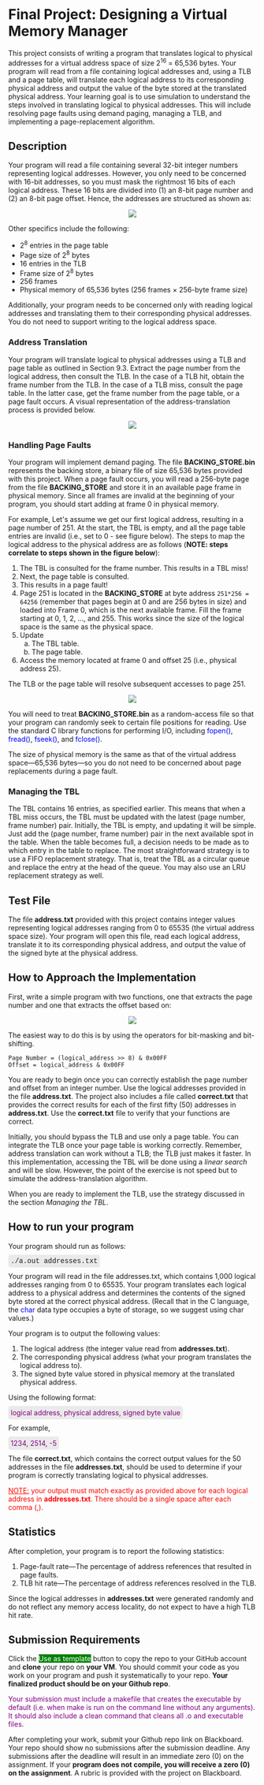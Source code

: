 # Final Project: Designing a Virtual Memory Manager

This project consists of writing a program that translates logical to physical addresses for a virtual address space of size 2<sup>16</sup> 
 = 65,536 bytes. Your program will read from a file containing logical addresses and, using a TLB and a page table, will translate each logical address to its corresponding physical address and output the value of the byte stored at the translated physical address. Your learning goal is to use simulation to understand the steps involved in translating logical to physical addresses. This will include resolving page faults using demand paging, managing a TLB, and implementing a page-replacement algorithm.


## Description

Your program will read a file containing several 32-bit integer numbers representing logical addresses. However, you only need to be concerned with 16-bit addresses, so you must mask the rightmost 16 bits of each logical address. These 16 bits are divided into (1) an 8-bit page number and (2) an 8-bit page offset. Hence, the addresses are structured as shown as:

<div style="text-align:center;"><img src="images/address.jpeg"></div>

Other specifics include the following:

* 2<sup>8</sup> entries in the page table
* Page size of 2<sup>8</sup> bytes
* 16 entries in the TLB
* Frame size of 2<sup>8</sup> bytes
* 256 frames
* Physical memory of 65,536 bytes (256 frames × 256-byte frame size)

Additionally, your program needs to be concerned only with reading logical addresses and translating them to their corresponding physical addresses. You do not need to support writing to the logical address space.

### Address Translation

Your program will translate logical to physical addresses using a TLB and page table as outlined in Section 9.3. Extract the page number from the logical address, then consult the TLB. In the case of a TLB hit, obtain the frame number from the TLB. In the case of a TLB miss, consult the page table. In the latter case, get the frame number from the page table, or a page fault occurs. A visual representation of the address-translation process is provided below.

<div style="text-align:center;"><img src="images/address-translation.svg"></div>

### Handling Page Faults

Your program will implement demand paging. The file **BACKING_STORE.bin** represents the backing store, a binary file of size 65,536 bytes provided with this project. When a page fault occurs, you will read a 256-byte page from the file **BACKING_STORE** and store it in an available page frame in physical memory. Since all frames are invalid at the beginning of your program, you should start adding at frame 0 in physical memory.

For example, Let's assume we get our first logical address, resulting in a page number of 251. At the start, the TBL is empty, and all the page table entries are invalid (i.e., set to 0 - see figure below). The steps to map the logical address to the physical address are as follows (**NOTE: steps correlate to steps shown in the figure below**):

1. The TBL is consulted for the frame number. This results in a TBL miss!
2. Next, the page table is consulted.  
3. This results in a page fault!
4. Page 251 is located in the  **BACKING_STORE** at byte address `251*256 = 64256` (remember that pages begin at 0 and are 256 bytes in size) and loaded into Frame 0, which is the next available frame. Fill the frame starting at 0, 1, 2, ..., and 255. This works since the size of the logical space is the same as the physical space.
5. Update
   <ol type="a"><li>The TBL table.</li><li>The page table.</li></ol>
6. Access the memory located at frame 0 and offset 25 (i.e., physical address 25). 

The TLB or the page table will resolve subsequent accesses to page 251.

<div style="text-align:center;"><img src="images/example1.svg"></div>

You will need to treat **BACKING_STORE.bin** as a random-access file so that your program can randomly seek to certain file positions for reading. Use the standard C library functions for performing I/O, including <span style="color:blue;">fopen()</span>, <span style="color:blue;">fread()</span>, <span style="color:blue;">fseek()</span>, and <span style="color:blue;">fclose()</span>.

The size of physical memory is the same as that of the virtual address space—65,536 bytes—so you do not need to be concerned about page replacements during a page fault.

### Managing the TBL

The TBL contains 16 entries, as specified earlier.  This means that when a TBL miss occurs, the TBL must be updated with the latest (page number, frame number) pair.  Initially, the TBL is empty, and updating it will be simple.  Just add the (page number, frame number) pair in the next available spot in the table.  When the table becomes full,  a decision needs to be made as to which entry in the table to replace.  The most straightforward strategy is to use a FIFO replacement strategy.  That is, treat the TBL as a circular queue and replace the entry at the head of the queue.  You may also use an LRU replacement strategy as well.

## Test File

The file **address.txt** provided with this project contains integer values representing logical addresses ranging from 0 to 65535 (the virtual address space size). Your program will open this file, read each logical address, translate it to its corresponding physical address, and output the value of the signed byte at the physical address.

## How to Approach the Implementation

First, write a simple program with two functions, one that extracts the page number and one that extracts the offset based on:

<div style="text-align:center;"><img src="images/address.jpeg"></div>

The easiest way to do this is by using the operators for bit-masking and bit-shifting. 

```
Page Number = (logical_address >> 8) & 0x00FF
Offset = logical_address & 0x00FF
```

You are ready to begin once you can correctly establish the page number and offset from an integer number. Use the logical addresses provided in the file **address.txt**. The project also includes a file called **correct.txt** that provides the correct results for each of the first fifty (50) addresses in **address.txt**. Use the **correct.txt** file to verify that your functions are correct. 

Initially, you should bypass the TLB and use only a page table. You can integrate the TLB once your page table is working correctly. Remember, address translation can work without a TLB; the TLB just makes it faster. In this implementation, accessing the TBL will be done using a *linear search* and will be slow. However, the point of the exercise is not speed but to simulate the address-translation algorithm.

When you are ready to implement the TLB, use the strategy discussed in the section *Managing the TBL*.

## How to run your program

Your program should run as follows:

<p><span style="background-color:#EAEAEA; font-family:courier,monospace; padding: 5px; border-radius: 5px;">./a.out addresses.txt</span></p>
 

Your program will read in the file addresses.txt, which contains 1,000 logical addresses ranging from 0 to 65535. Your program translates each logical address to a physical address and determines the contents of the signed byte stored at the correct physical address. (Recall that in the C language, the <span style="color: blue;">char</span> data type occupies a byte of storage, so we suggest using char values.)

Your program is to output the following values:

1. The logical address  (the integer value read from **addresses.txt**).
2. The corresponding physical address (what your program translates the logical address to).
3. The signed byte value stored in physical memory at the translated physical address.

Using the following format:

<p> <span style="background-color:#EAEAEA; color:purple; padding: 5px; border-radius: 5px;">logical address, physical address, signed byte value</span></p>

For example, 

<p> <span style="background-color:#EAEAEA; color:purple; padding: 5px; border-radius: 5px;">1234, 2514, -5</span></p>

The file **correct.txt**, which contains the correct output values for the 50 addresses in the file **addresses.txt**, should be used to determine if your program is correctly translating logical to physical addresses.

<p style="color:red;"><u>NOTE:</u> your output must match exactly as provided above for each logical address in <strong>addresses.txt</strong>. There should be a single space after each comma (,).</p>

## Statistics

After completion, your program is to report the following statistics:

1. Page-fault rate—The percentage of address references that resulted in page faults.
2. TLB hit rate—The percentage of address references resolved in the TLB.

Since the logical addresses in **addresses.txt** were generated randomly and do not reflect any memory access locality, do not expect to have a high TLB hit rate.

## Submission Requirements

Click the <span style="background-color:green;color:white;">Use as template</span> button to copy the repo to your GitHub account and **clone** your repo on **your VM**. You should commit your code as you work on your program and push it systematically to your repo.  **Your finalized product should be on your Github repo**.

<p style="color:purple">Your submission must include a makefile that creates the executable by default (i.e. when make is run on the command line without any arguments).  It should also include a clean command that cleans all .o and executable files.</p>

After completing your work, submit your Github repo link on Blackboard. Your repo should show no submissions after the submission deadline. Any submissions after the deadline will result in an immediate zero (0) on the assignment. If your **program does not compile, you will receive a zero (0) on the assignment**. A rubric is provided with the project on Blackboard.




